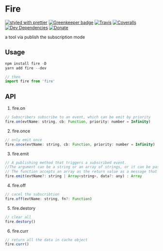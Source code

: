 # Fire

[![styled with prettier](https://img.shields.io/badge/styled_with-prettier-ff69b4.svg)](https://github.com/prettier/prettier)
[![Greenkeeper badge](https://badges.greenkeeper.io/alexjoverm/typescript-library-starter.svg)](https://greenkeeper.io/)
[![Travis](https://img.shields.io/travis/alexjoverm/typescript-library-starter.svg)](https://travis-ci.org/alexjoverm/typescript-library-starter)
[![Coveralls](https://img.shields.io/coveralls/alexjoverm/typescript-library-starter.svg)](https://coveralls.io/github/alexjoverm/typescript-library-starter)
[![Dev Dependencies](https://david-dm.org/alexjoverm/typescript-library-starter/dev-status.svg)](https://david-dm.org/alexjoverm/typescript-library-starter?type=dev)
[![Donate](https://img.shields.io/badge/donate-paypal-blue.svg)](https://paypal.me/AJoverMorales)

a tool via publish the subscription mode

## Usage

```js
npm install fire -D
yarn add fire --dev

// then
import fire from 'fire'
```

## API

1. fire.on

```js
// Subscribers subscribe to an event, which can be emit by priority
fire.on(evtName: string, cb: Function, priority: number = Infinity)
```

2. fire.once

```js
// only emit once
fire.once(evtName: string, cb: Function, priority: number = Infinity)
```

3. fire.emit

```js
// A publishing method that triggers a subscribed event.
//The argument can be a string or an array of strings, or it can be passed without arguments（emit all）. data is a message that is pushed to the subscriber.
// The function accepts an array as the return value as a message that the subscriber feeds back to the publisher. Two-way communication
fire.emit(evtName?: string | Array<string>, data?: any) : Array
```
4. fire.off

```js
// cacel the subscribtion
fire.off(evtName: string, fn?: Function)
```
5. fire.destory

```js
// clear all
fire.destory()
```

6. fire.curr

```js
// return all the data in cache object
fire.curr()
```
